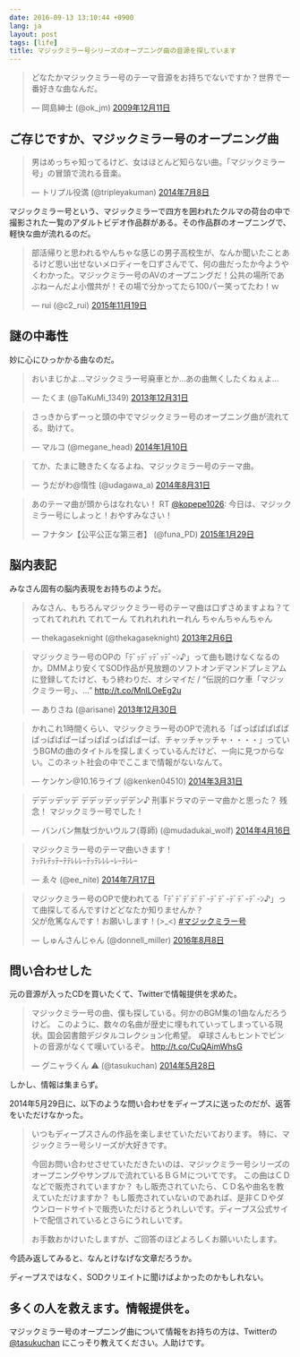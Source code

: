 ```yaml
---
date: 2016-09-13 13:10:44 +0900
lang: ja
layout: post
tags: [life]
title: マジックミラー号シリーズのオープニング曲の音源を探しています
---
```


<blockquote class="twitter-tweet" data-lang="ja"><p lang="ja" dir="ltr">どなたかマジックミラー号のテーマ音源をお持ちでないですか？世界で一番好きな曲なんだ。</p>&mdash; 岡島紳士 (@ok_jm) <a href="https://twitter.com/ok_jm/status/6569245494">2009年12月11日</a></blockquote>
<script async src="//platform.twitter.com/widgets.js" charset="utf-8"></script>

## ご存じですか、マジックミラー号のオープニング曲

<blockquote class="twitter-tweet" data-lang="ja"><p lang="ja" dir="ltr">男はめっちゃ知ってるけど、女はほとんど知らない曲。「マジックミラー号」の冒頭で流れる音楽。</p>&mdash; トリプル役満 (@tripleyakuman) <a href="https://twitter.com/tripleyakuman/status/486453964695539712">2014年7月8日</a></blockquote>
<script async src="//platform.twitter.com/widgets.js" charset="utf-8"></script>

マジックミラー号という、マジックミラーで四方を囲われたクルマの荷台の中で撮影された一覧のアダルトビデオ作品群がある。その作品群のオープニングで、軽快な曲が流れるのだ。

<blockquote class="twitter-tweet" data-lang="ja"><p lang="ja" dir="ltr">部活帰りと思われるやんちゃな感じの男子高校生が、なんか聞いたことあるけど思い出せないメロディーを口ずさんでて、何の曲だったか今ようやくわかった。マジックミラー号のAVのオープニングだ！公共の場所であぶねーんだよ小僧共が！その場で分かってたら100パー笑ってたわ！ｗ</p>&mdash; rui (@c2_rui) <a href="https://twitter.com/c2_rui/status/667347220631412737">2015年11月19日</a></blockquote>
<script async src="//platform.twitter.com/widgets.js" charset="utf-8"></script>

## 謎の中毒性

妙に心にひっかかる曲なのだ。

<blockquote class="twitter-tweet" data-lang="ja"><p lang="ja" dir="ltr">おいまじかよ…マジックミラー号廃車とか…あの曲無くしたくねぇよ…</p>&mdash; たくま (@TaKuMi_1349) <a href="https://twitter.com/TaKuMi_1349/status/417919539607638017">2013年12月31日</a></blockquote>
<script async src="//platform.twitter.com/widgets.js" charset="utf-8"></script>

<blockquote class="twitter-tweet" data-lang="ja"><p lang="ja" dir="ltr">さっきからずーっと頭の中でマジックミラー号のオープニング曲が流れてる。助けて。</p>&mdash; マルコ (@megane_head) <a href="https://twitter.com/megane_head/status/421546823828774912">2014年1月10日</a></blockquote>
<script async src="//platform.twitter.com/widgets.js" charset="utf-8"></script>

<blockquote class="twitter-tweet" data-lang="ja"><p lang="ja" dir="ltr">てか、たまに聴きたくなるよね、マジックミラー号のテーマ曲。</p>&mdash; うだがわ@惰性 (@udagawa_a) <a href="https://twitter.com/udagawa_a/status/506087740161544192">2014年8月31日</a></blockquote>
<script async src="//platform.twitter.com/widgets.js" charset="utf-8"></script>

<blockquote class="twitter-tweet" data-lang="ja"><p lang="ja" dir="ltr">あのテーマ曲が頭からはなれない！ RT <a href="https://twitter.com/kopepe1026">@kopepe1026</a>: 今日は、マジックミラー号にしよっと！おやすみなさい！</p>&mdash; フナタン【公平公正な第三者】 (@funa_PD) <a href="https://twitter.com/funa_PD/status/560846377794539520">2015年1月29日</a></blockquote>
<script async src="//platform.twitter.com/widgets.js" charset="utf-8"></script>

## 脳内表記

みなさん固有の脳内表現をお持ちのようだ。

<blockquote class="twitter-tweet" data-lang="ja"><p lang="ja" dir="ltr">みなさん、もちろんマジックミラー号のテーマ曲は口ずさめますよね？てってれてれれれ てれてーん てれれれれれーれん ちゃんちゃんちゃん</p>&mdash; thekagaseknight (@thekagaseknight) <a href="https://twitter.com/thekagaseknight/status/299043755837771777">2013年2月6日</a></blockquote>
<script async src="//platform.twitter.com/widgets.js" charset="utf-8"></script>

<blockquote class="twitter-tweet" data-lang="ja"><p lang="ja" dir="ltr">マジックミラー号のOPの「ﾃﾞｯﾃﾞｯﾃﾞｯﾃﾞｰﾝ♪」って曲も聴けなくなるのか。DMMより安くてSOD作品が見放題のソフトオンデマンドプレミアムに登録してたけど、もう終わりだ、オシマイだ / “伝説的ロケ車「マジックミラー号」、…” <a href="http://t.co/MnlLOeEg2u">http://t.co/MnlLOeEg2u</a></p>&mdash; ありさね (@arisane) <a href="https://twitter.com/arisane/status/417531030803722240">2013年12月30日</a></blockquote>
<script async src="//platform.twitter.com/widgets.js" charset="utf-8"></script>

<blockquote class="twitter-tweet" data-lang="ja"><p lang="ja" dir="ltr">かれこれ1時間くらい、マジックミラー号のOPで流れる「ぱっぱぱぱぱぱぱっぱぱぱーぱっぱぱっぱぱぱーぱ、チャッチャッチャ・・・・」っていうBGMの曲のタイトルを探しまくっているんだけど、一向に見つからない。このネット社会の中でここまで情報がないなんて。</p>&mdash; ケンケン@10.16ライブ (@kenken04510) <a href="https://twitter.com/kenken04510/status/450630284703059968">2014年3月31日</a></blockquote>
<script async src="//platform.twitter.com/widgets.js" charset="utf-8"></script>

<blockquote class="twitter-tweet" data-lang="ja"><p lang="ja" dir="ltr">デデッデッデ デデッデッデデン♪ 刑事ドラマのテーマ曲かと思った？ 残念！ マジックミラー号でした！</p>&mdash; バンバン無駄づかいウルフ(尊師) (@mudadukai_wolf) <a href="https://twitter.com/mudadukai_wolf/status/456448702035410944">2014年4月16日</a></blockquote>
<script async src="//platform.twitter.com/widgets.js" charset="utf-8"></script>

<blockquote class="twitter-tweet" data-lang="ja"><p lang="ja" dir="ltr">マジックミラー号のテーマ曲いきます！<br>ﾃｯﾃﾚﾃｯﾃｰﾃﾃﾚﾚﾚｰﾃｯﾃﾚﾚﾚｰﾚｰﾃﾚﾚｰ</p>&mdash; ゑ々 (@ee_nite) <a href="https://twitter.com/ee_nite/status/489769398631415808">2014年7月17日</a></blockquote>
<script async src="//platform.twitter.com/widgets.js" charset="utf-8"></script>

<blockquote class="twitter-tweet" data-lang="ja"><p lang="ja" dir="ltr">マジックミラー号のOPで使われてる「ﾃﾞﾃﾞﾃﾞﾃﾞﾃﾞ-ﾃﾞﾃﾞ-ﾃﾞﾃﾞ-ﾃﾞ-ﾝ♪」って曲探してるんですけどどなたか知りませんか？<br>父が危篤なんです！お願いします！(&gt;_&lt;)  <a href="https://twitter.com/hashtag/%E3%83%9E%E3%82%B8%E3%83%83%E3%82%AF%E3%83%9F%E3%83%A9%E3%83%BC%E5%8F%B7?src=hash">#マジックミラー号</a></p>&mdash; しゅんさんじゃん (@donnell_miller) <a href="https://twitter.com/donnell_miller/status/762611374136578048">2016年8月8日</a></blockquote>
<script async src="//platform.twitter.com/widgets.js" charset="utf-8"></script>

## 問い合わせした

元の音源が入ったCDを買いたくて、Twitterで情報提供を求めた。

<blockquote class="twitter-tweet" data-lang="ja"><p lang="ja" dir="ltr">マジックミラー号の曲、僕も探している。何かのBGM集の1曲なんだろうけど。 このように、数々の名曲が歴史に埋もれていってしまっている現状。国会図書館デジタルコレクション化希望。 卓球さんもヒントでピントの音源がなくて嘆いているぞ。 <a href="http://t.co/CuQAimWhsG">http://t.co/CuQAimWhsG</a></p>&mdash; グニャラくん ⚠ (@tasukuchan) <a href="https://twitter.com/tasukuchan/status/471559411534540801">2014年5月28日</a></blockquote>
<script async src="//platform.twitter.com/widgets.js" charset="utf-8"></script>

しかし、情報は集まらず。

2014年5月29日に、以下のような問い合わせをディープスに送ったのだが、返答をいただけなかった。

<blockquote>
<p>
いつもディープスさんの作品を楽しませていただいております。
特に、マジックミラー号シリーズが大好きです。
</p>
<p>
今回お問い合わせさせていただきたいのは、マジックミラー号シリーズのオープニングやサンプルで流れているＢＧＭについてです。
この曲はＣＤなどで販売されていますか？
もし販売されていたら、ＣＤ名や曲名を教えていただけますか？
もし販売されていないのであれば、是非ＣＤやダウンロードサイトで販売いただけるとうれしいです。ディープス公式サイトで配信されているとさらにうれしいです。
</p>
<p>
お手数おかけいたしますが、ご回答のほどよろしくお願いいたします。
</p>
</blockquote>

今読み返してみると、なんとけなげな文章だろうか。

ディープスではなく、SODクリエイトに聞けばよかったのかもしれない。

## 多くの人を救えます。情報提供を。

マジックミラー号のオープニング曲について情報をお持ちの方は、Twitterの[@tasukuchan](https:///twitter.com/tasukuchan/) にこっそり教えてください。人助けです。
